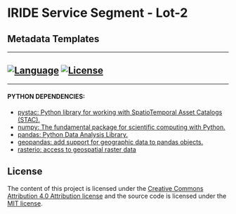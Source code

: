 # IRIDE Service Segment  - Lot-2
## Metadata Templates

---
[![Language][]][1]
[![License][]][1]
---

----
#### PYTHON DEPENDENCIES:
- [pystac: Python library for working with SpatioTemporal Asset Catalogs (STAC).][]
- [numpy: The fundamental package for scientific computing with Python.][]
- [pandas: Python Data Analysis Library.][]
- [geopandas: add support for geographic data to pandas objects.][]
- [rasterio: access to geospatial raster data][]

## License

The content of this project is licensed under the [Creative Commons
Attribution 4.0 Attribution license][] and the source code is licensed
under the [MIT license][].


[Language]: https://img.shields.io/badge/python-%3E%3D%203.10-blue
[License]: https://img.shields.io/bower/l/MI
[1]: ..%20image::%20https://www.python.org/
[Miniconda]: https://docs.conda.io/en/latest/miniconda.html
[Link]: https://docs.conda.io/projects/conda/en/latest/user-guide/tasks/manage-environments.html#creating-an-environment-with-commands
[2]: https://docs.conda.io/projects/conda/en/latest/user-guide/tasks/manage-environments.html#creating-an-environment-from-an-environment-yml-file
[xarray: Labelled multi-dimensional arrays in Python.]:https://docs.xarray.dev
[pystac: Python library for working with SpatioTemporal Asset Catalogs (STAC).]:https://pystac.readthedocs.io/en/latest/
[rasterio: access to geospatial raster data]:https://rasterio.readthedocs.io/en/latest/
[gdal: Python's GDAL binding.]: https://gdal.org/index.html
[tqdm: A Fast, Extensible Progress Bar for Python and CLI.]: https://github.com/tqdm/tqdm
[necdft4: Provides an object-oriented python interface to the netCDF version 4 library.]:https://pypi.org/project/netCDF4/
[fiona: Fiona is GDAL’s neat and nimble vector API for Python programmers.]:https://fiona.readthedocs.io/en/latest/
[numpy: The fundamental package for scientific computing with Python.]:https://numpy.org
[pandas: Python Data Analysis Library.]:https://pandas.pydata.org/
[geopandas: add support for geographic data to pandas objects.]:https://geopandas.org/en/stable/
[matplotlib: Library for creating static, animated, and interactive visualizations in Python.]:https://matplotlib.org
[Creative Commons Attribution 4.0 Attribution license]: https://creativecommons.org/licenses/by/4.0/
[MIT license]: LICENSE
